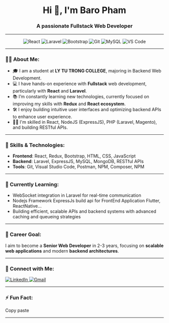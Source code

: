 <h1 align="center">Hi 👋, I'm Baro Pham</h1>
<h3 align="center">A passionate Fullstack Web Developer</h3>

---

<p align="center"> 
  <img src="https://img.shields.io/badge/Code-React-blue?style=for-the-badge&logo=react&logoColor=white" alt="React" /> 
  <img src="https://img.shields.io/badge/Framework-Laravel-red?style=for-the-badge&logo=laravel&logoColor=white" alt="Laravel" /> 
  <img src="https://img.shields.io/badge/Frontend-Bootstrap-purple?style=for-the-badge&logo=bootstrap&logoColor=white" alt="Bootstrap" /> 
  <img src="https://img.shields.io/badge/Version%20Control-Git-orange?style=for-the-badge&logo=git&logoColor=white" alt="Git" /> 
  <img src="https://img.shields.io/badge/Database-MySQL-blue?style=for-the-badge&logo=mysql&logoColor=white" alt="MySQL" /> 
  <img src="https://img.shields.io/badge/Tools-VS%20Code-informational?style=for-the-badge&logo=visual-studio-code&logoColor=white" alt="VS Code" /> 
</p>

---

### 👨‍💻 About Me:
- 🎓 I am a student at **LY TU TRONG COLLEGE**, majoring in Backend Web Development.
- 💻 I have hands-on experience with **Fullstack** web development, particularly with **React** and **Laravel**.
- 📚 I’m constantly learning new technologies, currently focused on improving my skills with **Redux** and **React ecosystem**.
- 🛠️ I enjoy building intuitive user interfaces and optimizing backend APIs to enhance user experience.
- 👨‍🔧 I'm skilled in React, NodeJS (ExpressJS), PHP (Laravel, Magento), and building RESTful APIs.

---

### 🌟 Skills & Technologies:
- **Frontend**: React, Redux, Bootstrap, HTML, CSS, JavaScript
- **Backend**: Laravel, ExpressJS, MySQL, MongoDB, RESTful APIs
- **Tools**: Git, Visual Studio Code, Postman, NPM, Composer, NPM

---

### 🌱 Currently Learning:
- WebSocket integration in Laravel for real-time communication
- Nodejs Framework ExpressJs build api for FrontEnd Application Flutter, ReactNative...
- Building efficient, scalable APIs and backend systems with advanced caching and queueing strategies

---

### 💼 Career Goal:
I aim to become a **Senior Web Developer** in 2-3 years, focusing on **scalable web applications** and modern **backend architectures**.

---

### 🤝 Connect with Me:
<p align="left">
  <a href="https://www.linkedin.com/in/pbao" target="_blank">
    <img src="https://img.shields.io/badge/LinkedIn-PHAM%20GIA%20BAO-blue?style=flat-square&logo=linkedin" alt="LinkedIn"/>
  </a>
  <a href="mailto:pbao.business@gmail.com">
    <img src="https://img.shields.io/badge/Email-pbao.business@gmail.com-red?style=flat-square&logo=gmail" alt="Gmail"/>
  </a>
</p>

---

### ⚡ Fun Fact:
Copy paste

---
